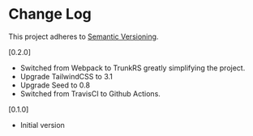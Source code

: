 # Change Log

This project adheres to [Semantic Versioning](http://semver.org/).

[0.2.0]

- Switched from Webpack to TrunkRS greatly simplifying the project.
- Upgrade TailwindCSS to 3.1
- Upgrade Seed to 0.8
- Switched from TravisCI to Github Actions.

[0.1.0]

- Initial version
